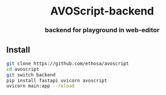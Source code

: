 <div align="center">

# AVOScript-backend
### backend for playground in web-editor

</div>

## Install
```bash
git clone https://github.com/ethosa/avoscript
cd avoscript
git switch backend
pip install fastapi uvicorn avoscript
uvicorn main:app --reload
```

